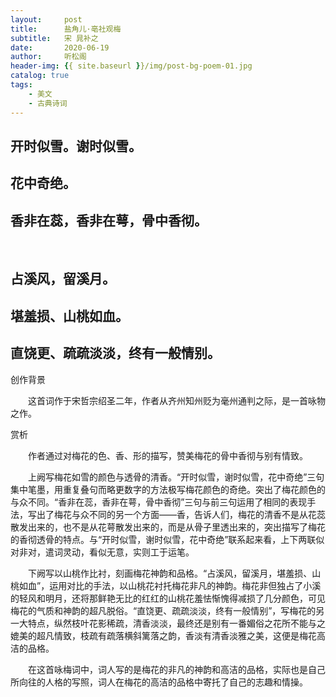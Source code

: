 ```yaml
---
layout:     post
title:      盐角儿·亳社观梅
subtitle:   宋 晁补之
date:       2020-06-19
author:     听松阁
header-img: {{ site.baseurl }}/img/post-bg-poem-01.jpg
catalog: true
tags:
    - 美文
    - 古典诗词
---
```


## 开时似雪。谢时似雪。
## 花中奇绝。
## 香非在蕊，香非在萼，骨中香彻。 
&nbsp;
## 占溪风，留溪月。
## 堪羞损、山桃如血。
## 直饶更、疏疏淡淡，终有一般情别。



创作背景

　　这首词作于宋哲宗绍圣二年，作者从齐州知州贬为毫州通判之际，是一首咏物之作。 





赏析

　　作者通过对梅花的色、香、形的描写，赞美梅花的骨中香彻与别有情致。

　　上阙写梅花如雪的颜色与透骨的清香。“开时似雪，谢时似雪，花中奇绝”三句集中笔墨，用重复叠句而略更数字的方法极写梅花颜色的奇绝。突出了梅花颜色的与众不同。“香非在蕊，香非在萼，骨中香彻”三句与前三句运用了相同的表现手法，写出了梅花与众不同的另一个方面——香，告诉人们，梅花的清香不是从花蕊散发出来的，也不是从花萼散发出来的，而是从骨子里透出来的，突出描写了梅花的香彻透骨的特点。与“开时似雪，谢时似雪，花中奇绝”联系起来看，上下两联似对非对，遣词灵动，看似无意，实则工于运笔。

　　下阙写以山桃作比衬，刻画梅花神韵和品格。“占溪风，留溪月，堪羞损、山桃如血”，运用对比的手法，以山桃花衬托梅花非凡的神韵。梅花非但独占了小溪的轻风和明月，还将那鲜艳无比的红红的山桃花羞怯惭愧得减损了几分颜色，可见梅花的气质和神韵的超凡脱俗。“直饶更、疏疏淡淡，终有一般情别”，写梅花的另一大特点，纵然枝叶花影稀疏，清香淡淡，最终还是别有一番媚俗之花所不能与之媲美的超凡情致，枝疏有疏落横斜篱落之韵，香淡有清香淡雅之美，这便是梅花高洁的品格。

　　在这首咏梅词中，词人写的是梅花的非凡的神韵和高洁的品格，实际也是自己所向往的人格的写照，词人在梅花的高洁的品格中寄托了自己的志趣和情操。
